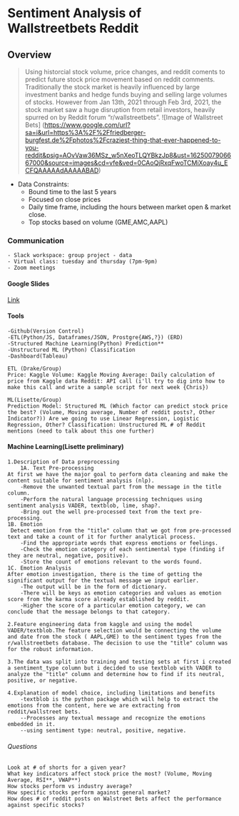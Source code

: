# Sentiment Analysis of Wallstreetbets Reddit

## Overview
> Using historcial stock volume, price changes, and reddit coments to predict future stock price movement based on reddit comments. Traditionally the stock market is heavily influenced by large investment banks and hedge funds buying and selling large volumes of stocks. However from Jan 13th, 2021 through Feb 3rd, 2021, the stock market saw a huge disruption from retail investors, heavily spurred on by Reddit forum “r/wallstreetbets”. 
> ![Image of Wallstreet Bets]
> (https://www.google.com/url?sa=i&url=https%3A%2F%2Ffriedberger-burgfest.de%2Fphotos%2Fcraziest-thing-that-ever-happened-to-you-reddit&psig=AOvVaw36MSz_w5nXeoTLQYBkzJp8&ust=1625007906667000&source=images&cd=vfe&ved=0CAoQjRxqFwoTCMiXoay4u_ECFQAAAAAdAAAAABAD)


 * Data Constraints: 
      * Bound time to the last 5 years 
      * Focused on close prices 
      * Daily time frame, including the hours between market open & market close.
      * Top stocks based on volume (GME,AMC,AAPL)
 
 ### Communication
    - Slack workspace: group project - data
    - Virtual class: tuesday and thursday (7pm-9pm)
    - Zoom meetings
    
#### Google Slides
   [Link](https://docs.google.com/presentation/d/1XOsLk_ywS7JSwWmFjPFMf7BQVyQRQjJGoViyDx5BsoE/edit?usp=sharing)
 
#### Tools
    -Github(Version Control) 
    -ETL(Python/JS, Dataframes/JSON, Prostgre{AWS,?}) (ERD) 
    -Structured Machine Learning(Python) Prediction** 
    -Unstructured ML (Python) Classification 
    -Dashboard(Tableau)

    ETL (Drake/Group)
    Price: Kaggle Volume: Kaggle Moving Average: Daily calculation of price from Kaggle data Reddit: API call (i'll try to dig into how to make this call and write a sample script for next week {Chris})

    ML(Lisette/Group)
    Prediction Model: Structured ML (Which factor can predict stock price the best? (Volume, Moving average, Number of reddit posts?, Other Indicator?)) Are we going to use Linear Regression, Logistic Regression, Other? Classification: Unstructured ML # of Reddit mentions (need to talk about this one further)
 
 #### Machine Learning(Lisette preliminary)
    
    1.Description of Data preprocessing
        1A. Text Pre-processing
    At first we have the major goal to perform data cleaning and make the content suitable for sentiment analysis (nlp).
        -Remove the unwanted textual part from the message in the title column.
        -Perform the natural language processing techniques using sentiment analysis VADER, textblob, lime, shap?.
        -Bring out the well pre-processed text from the text pre-processing.
    1B. Emotion 
     Detect emotion from the "title" column that we got from pre-processed text and take a count of it for further analytical process.
        -Find the appropriate words that express emotions or feelings.
        -Check the emotion category of each sentimental type (finding if they are neutral, negative, positive).
        -Store the count of emotions relevant to the words found.
    1C. Emotion Analysis
    After emotion investigation, there is the time of getting the significant output for the textual message we input earlier.
        -The output will be in the form of dictionary.
        -There will be keys as emotion categories and values as emotion score from the karma score already established by reddit.
        -Higher the score of a particular emotion category, we can conclude that the message belongs to that category.

    2.Feature engineering data from kaggle and using the model VADER/textblob.The feature selection would be connecting the volume and date from the stock ( AAPL,GME) to the sentiment types from the r/wallstreetbets database. The decision to use the "title" column was for the robust information.

    3.The data was split into training and testing sets at first i created a sentiment_type column but i decided to use textblob with VADER to analyze the "title" column and determine how to find if its neutral, positive, or negative.

    4.Explanation of model choice, including limitations and benefits
        -textblob is the python package which will help to extract the emotions from the content, here we are extracting from reddit/wallstreet bets.
        --Processes any textual message and recognize the emotions embedded in it.
        --using sentiment type: neutral, positive, negative.

###### Questions
    Look at # of shorts for a given year?
    What key indicators affect stock price the most? (Volume, Moving Average, RSI**, VWAP**)
    How stocks perform vs industry average?
    How specific stocks perform against general market?
    How does # of reddit posts on Walstreet Bets affect the performance against specific stocks?

